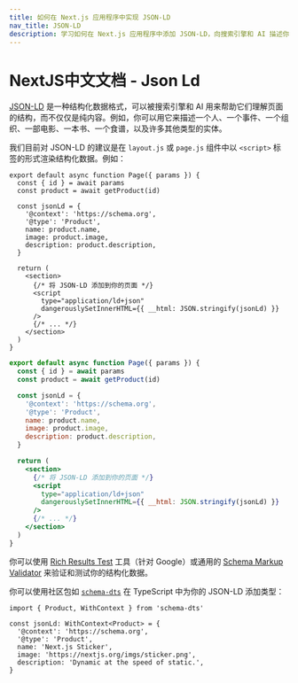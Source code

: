 ```yaml
---
title: 如何在 Next.js 应用程序中实现 JSON-LD
nav_title: JSON-LD
description: 学习如何在 Next.js 应用程序中添加 JSON-LD，向搜索引擎和 AI 描述你的内容。
---
```


# NextJS中文文档 - Json Ld

[JSON-LD](https://json-ld.org/) 是一种结构化数据格式，可以被搜索引擎和 AI 用来帮助它们理解页面的结构，而不仅仅是纯内容。例如，你可以用它来描述一个人、一个事件、一个组织、一部电影、一本书、一个食谱，以及许多其他类型的实体。

我们目前对 JSON-LD 的建议是在 `layout.js` 或 `page.js` 组件中以 `<script>` 标签的形式渲染结构化数据。例如：

```tsx switcher
export default async function Page({ params }) {
  const { id } = await params
  const product = await getProduct(id)

  const jsonLd = {
    '@context': 'https://schema.org',
    '@type': 'Product',
    name: product.name,
    image: product.image,
    description: product.description,
  }

  return (
    <section>
      {/* 将 JSON-LD 添加到你的页面 */}
      <script
        type="application/ld+json"
        dangerouslySetInnerHTML={{ __html: JSON.stringify(jsonLd) }}
      />
      {/* ... */}
    </section>
  )
}
```

```jsx switcher
export default async function Page({ params }) {
  const { id } = await params
  const product = await getProduct(id)

  const jsonLd = {
    '@context': 'https://schema.org',
    '@type': 'Product',
    name: product.name,
    image: product.image,
    description: product.description,
  }

  return (
    <section>
      {/* 将 JSON-LD 添加到你的页面 */}
      <script
        type="application/ld+json"
        dangerouslySetInnerHTML={{ __html: JSON.stringify(jsonLd) }}
      />
      {/* ... */}
    </section>
  )
}
```

你可以使用 [Rich Results Test](https://search.google.com/test/rich-results) 工具（针对 Google）或通用的 [Schema Markup Validator](https://validator.schema.org/) 来验证和测试你的结构化数据。

你可以使用社区包如 [`schema-dts`](https://www.npmjs.com/package/schema-dts) 在 TypeScript 中为你的 JSON-LD 添加类型：

```tsx
import { Product, WithContext } from 'schema-dts'

const jsonLd: WithContext<Product> = {
  '@context': 'https://schema.org',
  '@type': 'Product',
  name: 'Next.js Sticker',
  image: 'https://nextjs.org/imgs/sticker.png',
  description: 'Dynamic at the speed of static.',
}
```
